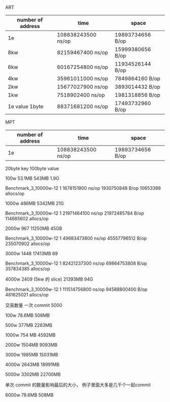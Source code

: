 

ART  

|  number of address |  time    | space  |
| ----  |  ----           | ---- |
| 1e    | 108838243500 ns/op | 19893734656 B/op  |
| 8kw   | 82159467400 ns/op	 | 15999380656 B/op  |
| 6kw   | 60167254800 ns/op	 | 11934526144 B/op  |
| 4kw   | 35961011000 ns/op	 | 7849864160 B/op   |
| 2kw   | 15677027900 ns/op	 | 3893014432 B/op   |
| 1kw   | 7518902400 ns/op	 | 1981318856 B/op   |
| 1e value 1byte   | 88371681200 ns/op	 | 17493732960 B/op   |


MPT

|  number of address |  time    | space  |
| ----  |  ----           | ---- |
| 1e    | 108838243500 ns/op | 19893734656 B/op  |



20byte key   100byte value   

100w        53.1MB  543MB   1.9G

Benchmark_3_10000w-12    	       1	1678151900 ns/op	1930750848 B/op	10653398 allocs/op

1000w       486MB   5342MB  21G

Benchmark_3_10000w-12    	       1	21971464100 ns/op	21972485784 B/op	114685602 allocs/op

2000w       967     11250MB  45GB        

Benchmark_3_10000w-12    	       1	49683473800 ns/op	45557796512 B/op	235070902 allocs/op

3000w       1448  17413MB   69

Benchmark_3_10000w-12    	       1	82421237300 ns/op	69864753808 B/op	357834385 allocs/op


4000w    2409 (5kw 的 slice)  21393MB   94G

Benchmark_3_10000w-12    	       1	111514756800 ns/op	94588800400 B/op	481625021 allocs/op



交易数量  一次 commit 5000

100w   78.6MB   508MB

500w   377MB   2283MB

1000w   754 MB   4592MB

2000w   1504MB   9093MB

3000w   1985MB   15031MB

4000w   2643MB   18991MB

5000w   3302MB   22700MB


单次 commit 的数量影响最后的大小， 例子里面大多是几千个一起commit



6000w   78.6MB   508MB





